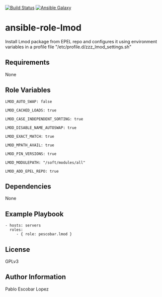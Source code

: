 [![Build Status](https://travis-ci.org/pescobar/ansible-role-lmod.svg?branch=master)](https://travis-ci.org/pescobar/ansible-role-lmod)
[![Ansible Galaxy](https://img.shields.io/badge/galaxy-pescobar.lmod-blue.svg)](https://galaxy.ansible.com/pescobar/lmod)

ansible-role-lmod
=========

Install Lmod package from EPEL repo and configures it using environment variables in a profile file "/etc/profile.d/zzz_lmod_settings.sh"


Requirements
------------

None

Role Variables
--------------

```
LMOD_AUTO_SWAP: false

LMOD_CACHED_LOADS: true

LMOD_CASE_INDEPENDENT_SORTING: true

LMOD_DISABLE_NAME_AUTOSWAP: true

LMOD_EXACT_MATCH: true

LMOD_MPATH_AVAIL: true

LMOD_PIN_VERSIONS: true

LMOD_MODULEPATH: "/soft/modules/all"

LMOD_ADD_EPEL_REPO: true
```

Dependencies
------------

None

Example Playbook
----------------

    - hosts: servers
      roles:
         - { role: pescobar.lmod }

License
-------

GPLv3

Author Information
------------------

Pablo Escobar Lopez
